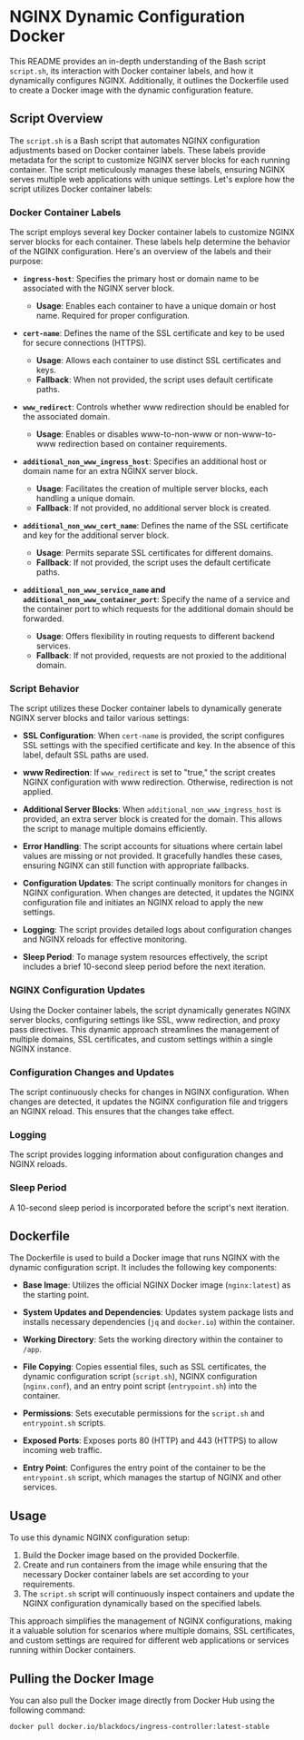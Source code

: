 # NGINX Dynamic Configuration Docker

This README provides an in-depth understanding of the Bash script `script.sh`, its interaction with Docker container labels, and how it dynamically configures NGINX. Additionally, it outlines the Dockerfile used to create a Docker image with the dynamic configuration feature.

## Script Overview

The `script.sh` is a Bash script that automates NGINX configuration adjustments based on Docker container labels. These labels provide metadata for the script to customize NGINX server blocks for each running container. The script meticulously manages these labels, ensuring NGINX serves multiple web applications with unique settings. Let's explore how the script utilizes Docker container labels:

### Docker Container Labels

The script employs several key Docker container labels to customize NGINX server blocks for each container. These labels help determine the behavior of the NGINX configuration. Here's an overview of the labels and their purpose:

- **`ingress-host`**: Specifies the primary host or domain name to be associated with the NGINX server block.
  - **Usage**: Enables each container to have a unique domain or host name. Required for proper configuration.

- **`cert-name`**: Defines the name of the SSL certificate and key to be used for secure connections (HTTPS).
  - **Usage**: Allows each container to use distinct SSL certificates and keys.
  - **Fallback**: When not provided, the script uses default certificate paths.

- **`www_redirect`**: Controls whether www redirection should be enabled for the associated domain.
  - **Usage**: Enables or disables www-to-non-www or non-www-to-www redirection based on container requirements.

- **`additional_non_www_ingress_host`**: Specifies an additional host or domain name for an extra NGINX server block.
  - **Usage**: Facilitates the creation of multiple server blocks, each handling a unique domain.
  - **Fallback**: If not provided, no additional server block is created.

- **`additional_non_www_cert_name`**: Defines the name of the SSL certificate and key for the additional server block.
  - **Usage**: Permits separate SSL certificates for different domains.
  - **Fallback**: If not provided, the script uses the default certificate paths.

- **`additional_non_www_service_name` and `additional_non_www_container_port`**: Specify the name of a service and the container port to which requests for the additional domain should be forwarded.
  - **Usage**: Offers flexibility in routing requests to different backend services.
  - **Fallback**: If not provided, requests are not proxied to the additional domain.

### Script Behavior

The script utilizes these Docker container labels to dynamically generate NGINX server blocks and tailor various settings:

- **SSL Configuration**: When `cert-name` is provided, the script configures SSL settings with the specified certificate and key. In the absence of this label, default SSL paths are used.

- **www Redirection**: If `www_redirect` is set to "true," the script creates NGINX configuration with www redirection. Otherwise, redirection is not applied.

- **Additional Server Blocks**: When `additional_non_www_ingress_host` is provided, an extra server block is created for the domain. This allows the script to manage multiple domains efficiently.

- **Error Handling**: The script accounts for situations where certain label values are missing or not provided. It gracefully handles these cases, ensuring NGINX can still function with appropriate fallbacks.

- **Configuration Updates**: The script continually monitors for changes in NGINX configuration. When changes are detected, it updates the NGINX configuration file and initiates an NGINX reload to apply the new settings.

- **Logging**: The script provides detailed logs about configuration changes and NGINX reloads for effective monitoring.

- **Sleep Period**: To manage system resources effectively, the script includes a brief 10-second sleep period before the next iteration.

### NGINX Configuration Updates

Using the Docker container labels, the script dynamically generates NGINX server blocks, configuring settings like SSL, www redirection, and proxy pass directives. This dynamic approach streamlines the management of multiple domains, SSL certificates, and custom settings within a single NGINX instance.

### Configuration Changes and Updates

The script continuously checks for changes in NGINX configuration. When changes are detected, it updates the NGINX configuration file and triggers an NGINX reload. This ensures that the changes take effect.

### Logging

The script provides logging information about configuration changes and NGINX reloads.

### Sleep Period

A 10-second sleep period is incorporated before the script's next iteration.

## Dockerfile

The Dockerfile is used to build a Docker image that runs NGINX with the dynamic configuration script. It includes the following key components:

- **Base Image**: Utilizes the official NGINX Docker image (`nginx:latest`) as the starting point.

- **System Updates and Dependencies**: Updates system package lists and installs necessary dependencies (`jq` and `docker.io`) within the container.

- **Working Directory**: Sets the working directory within the container to `/app`.

- **File Copying**: Copies essential files, such as SSL certificates, the dynamic configuration script (`script.sh`), NGINX configuration (`nginx.conf`), and an entry point script (`entrypoint.sh`) into the container.

- **Permissions**: Sets executable permissions for the `script.sh` and `entrypoint.sh` scripts.

- **Exposed Ports**: Exposes ports 80 (HTTP) and 443 (HTTPS) to allow incoming web traffic.

- **Entry Point**: Configures the entry point of the container to be the `entrypoint.sh` script, which manages the startup of NGINX and other services.

## Usage

To use this dynamic NGINX configuration setup:

1. Build the Docker image based on the provided Dockerfile.
2. Create and run containers from the image while ensuring that the necessary Docker container labels are set according to your requirements.
3. The `script.sh` script will continuously inspect containers and update the NGINX configuration dynamically based on the specified labels.

This approach simplifies the management of NGINX configurations, making it a valuable solution for scenarios where multiple domains, SSL certificates, and custom settings are required for different web applications or services running within Docker containers.

## Pulling the Docker Image

You can also pull the Docker image directly from Docker Hub using the following command:

```bash
docker pull docker.io/blackdocs/ingress-controller:latest-stable
```
